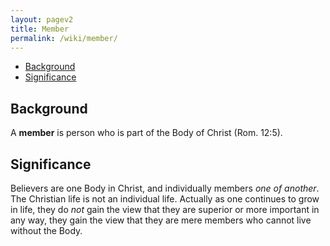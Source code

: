```yaml
---
layout: pagev2
title: Member
permalink: /wiki/member/
---
```

- [Background](#background)
- [Significance](#significance)

## Background

A **member** is person who is part of the Body of Christ (Rom. 12:5). 

## Significance

Believers are one Body in Christ, and individually members *one of another*. The Christian life is not an individual life. Actually as one continues to grow in life, they do *not* gain the view that they are superior or more important in any way, they gain the view that they are mere members who cannot live without the Body. 